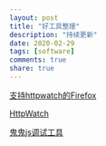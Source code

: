 ```yaml
---
layout: post
title: "好工具整理"
description: "持续更新"
date: 2020-02-29
tags: [software]
comments: true
share: true
---
```


[支持httpwatch的Firefox](https://www.lanzous.com/i9smgte)

[HttpWatch](https://www.lanzous.com/i9smh7i)

[鬼鬼js调试工具](https://www.lanzous.com/i9smhfg)
